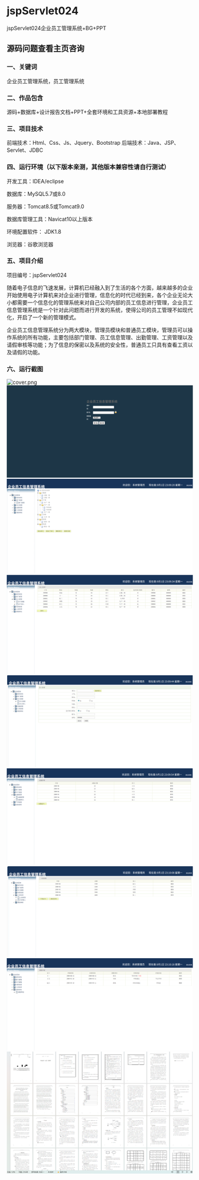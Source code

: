# jspServlet024
jspServlet024企业员工管理系统+BG+PPT
 
## 源码问题查看主页咨询

### 一、关键词

企业员工管理系统，员工管理系统

### 二、作品包含
源码+数据库+设计报告文档+PPT+全套环境和工具资源+本地部署教程

### 三、项目技术
前端技术：Html、Css、Js、Jquery、Bootstrap
后端技术：Java、JSP、Servlet、JDBC

### 四、运行环境（以下版本亲测，其他版本兼容性请自行测试）
开发工具：IDEA/eclipse

数据库：MySQL5.7或8.0

服务器：Tomcat8.5或Tomcat9.0

数据库管理工具：Navicat10以上版本

环境配置软件： JDK1.8

浏览器：谷歌浏览器

### 五、项目介绍
项目编号：jspServlet024

随着电子信息的飞速发展，计算机已经融入到了生活的各个方面，越来越多的企业开始使用电子计算机来对企业进行管理，信息化的时代已经到来，各个企业无论大小都需要一个信息化的管理系统来对自己公司内部的员工信息进行管理，企业员工信息管理系统是一个针对此问题而进行开发的系统，使得公司的员工管理不如现代化，开启了一个新的管理模式。

企业员工信息管理系统分为两大模块，管理员模块和普通员工模块，管理员可以操作系统的所有功能，主要包括部门管理、员工信息管理、出勤管理、工资管理以及请假审核等功能；为了信息的保密以及系统的安全性，普通员工只具有查看工资以及请假的功能。


### 六、运行截图
![cover.png](.cover.png)
![1.png](./1.png)
![2.png](./2.png)
![3.png](./3.png)
![4.png](./4.png)
![5.png](./5.png)
![6.png](./6.png)
![7.png](./7.png)
![8.png](./8.png)
